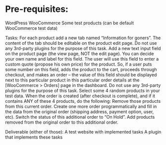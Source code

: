 <h1>Pre-requisites:</h1>
    WordPress
    WooCommerce
    Some test products (can be default WooCommerce test data)

Tasks:
    For each product add a new tab named “Information for goners”. The content of the tab should be editable on the product edit page. Do not use any 3rd-party plugins for the purpose of this task.
    Add a new text input field on the product page (the view page, NOT the edit page). You can decide your own name and label for this field. The user will use this field to enter a custom quote (propose his own price) for the product. So, if a user puts some number on this field, adds the product to the cart, proceeds through checkout, and makes an order – the value of this field should be displayed next to this particular product in this particular order details at the [WooCommerce > Orders] page in the dashboard. Do not use any 3rd-party plugins for the purpose of this task.
    Select some 4 random products in your test data. 
    When the order is created (after checkout is complete), and if it contains ANY of these 4 products, do the following:
    Remove those products from this current order.
    Create one more order programmatically and fill in the data from the original order (shipping address, payment option, user, etc). Switch the status of this additional order to “On Hold”. Add products removed from the original order to this additional order.

Deliverable (either of those):
    A test website with implemented tasks
    A plugin that implements these tasks
